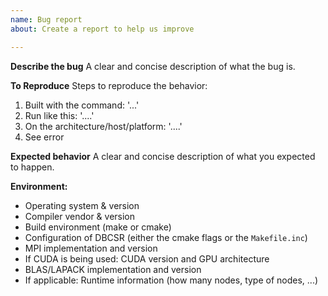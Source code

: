 ```yaml
---
name: Bug report
about: Create a report to help us improve

---
```


**Describe the bug**
A clear and concise description of what the bug is.

**To Reproduce**
Steps to reproduce the behavior:
1. Built with the command: '...'
2. Run like this: '....'
3. On the architecture/host/platform: '....'
4. See error

**Expected behavior**
A clear and concise description of what you expected to happen.

**Environment:**
 - Operating system & version
 - Compiler vendor & version
 - Build environment (make or cmake)
 - Configuration of DBCSR (either the cmake flags or the `Makefile.inc`)
 - MPI implementation and version
 - If CUDA is being used: CUDA version and GPU architecture
 - BLAS/LAPACK implementation and version
 - If applicable: Runtime information (how many nodes, type of nodes, ...)
